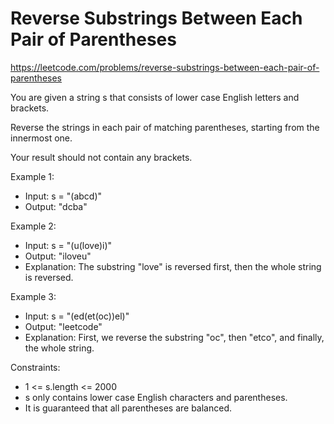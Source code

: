 # Reverse Substrings Between Each Pair of Parentheses
https://leetcode.com/problems/reverse-substrings-between-each-pair-of-parentheses

You are given a string s that consists of lower case English letters and brackets.

Reverse the strings in each pair of matching parentheses, starting from the innermost one.

Your result should not contain any brackets.
 

Example 1:
* Input: s = "(abcd)"
* Output: "dcba"

Example 2:
* Input: s = "(u(love)i)"
* Output: "iloveu"
* Explanation: The substring "love" is reversed first, then the whole string is reversed.

Example 3:
* Input: s = "(ed(et(oc))el)"
* Output: "leetcode"
* Explanation: First, we reverse the substring "oc", then "etco", and finally, the whole string.
 

Constraints:
* 1 <= s.length <= 2000
* s only contains lower case English characters and parentheses.
* It is guaranteed that all parentheses are balanced.